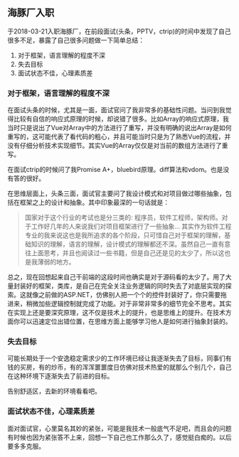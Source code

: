 ## 海豚厂入职
于2018-03-21入职海豚厂，在前段面试(头条，PPTV，ctrip)的时间中发现了自己很多不足，暴露了自己很多问题做一下简单总结：
1. 对于框架，语言理解的程度不深
2. 失去目标
3. 面试状态不佳，心理素质差

### 对于框架，语言理解的程度不深
在面试头条的时候，尤其是一面，面试官问了我非常多的基础性问题。当问到我觉得比较有自信的响应式原理的时候，却说错了很多。比如Array的响应式原理，我当时只是说出了Vue对Array中的方法进行了重写，并没有明确的说出Array是如何重写的，这可能代表了看代码的粗心，并且可能当时只是为了熟悉Vue的流程，并没有仔细分析技术实现细节。其实Vue的Array仅仅是对当前的数组方法进行了重写。

在面试ctrip的时候问了我Promise A+，bluebird原理。diff算法和vdom。也是没有答的很好。

在思维层面上，头条三面，面试官主要问了我设计模式和对项目做过哪些抽象，包括在框架之上的设计和抽象。其中印象最深的一句话就是：
> 国家对于这个行业的考试也是分三类的: 程序员，软件工程师，架构师。对于工作好几年的人来说我们对项目框架进行了一些抽象...
其实作为软件工程专业的我来说这也是我所追求的各个阶段，只可惜自己对于框架的理解，基础知识的理解，语言的理解，设计模式的理解都还不深。虽然自己一直有意往上面思考，并且也阅读过一些书籍，但是自己还是见的太少了，所以这也是我薄弱的地方。

总之，现在回想起来自己干前端的这段时间也确实是对于源码看的太少了。用了大量封装好的框架，类库，是自己在完全关注业务逻辑的同时失去了对底层实现的探索。这就像之前做的ASP.NET，仿佛别人把一个个的控件封装好了，你只需要拖进来，稍微加些逻辑控制就完成了功能。对于非常非常多的细节完全不思考。其实在实现上还是要深究原理，这不仅是技术上的提升，也是思维上的提升。在技术方面你可以迅速定位出错位置，在思维方面上能够学习他人是如何进行抽象封装的。

### 失去目标
可能长期处于一个安逸稳定需求少的工作环境已经让我逐渐失去了目标，同事们有钱的买房，有的炒币，有的浑浑噩噩度日仿佛对技术热爱的就那么个别几个，自己在这种环境下逐渐失去了前进的目标。

告别舒适区，去新的环境看看吧。

### 面试状态不佳，心理素质差
面对面试官，心里莫名其妙的紧张，可能是我技术一般底气不足吧，而且会的问题有时候也因为紧张答不上来，回想一下自己也工作那么久了，感觉挺白痴的。以后要多多克服。
